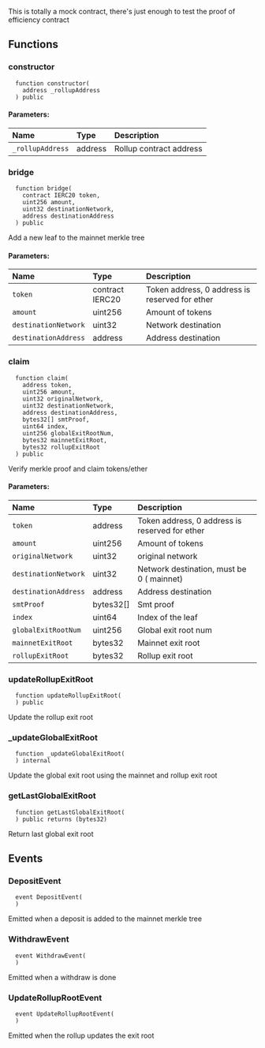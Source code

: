 This is totally a mock contract, there's just enough to test the proof of efficiency contract


## Functions
### constructor
```solidity
  function constructor(
    address _rollupAddress
  ) public
```


#### Parameters:
| Name | Type | Description                                                          |
| :--- | :--- | :------------------------------------------------------------------- |
|`_rollupAddress` | address | Rollup contract address

### bridge
```solidity
  function bridge(
    contract IERC20 token,
    uint256 amount,
    uint32 destinationNetwork,
    address destinationAddress
  ) public
```
Add a new leaf to the mainnet merkle tree


#### Parameters:
| Name | Type | Description                                                          |
| :--- | :--- | :------------------------------------------------------------------- |
|`token` | contract IERC20 | Token address, 0 address is reserved for ether
|`amount` | uint256 | Amount of tokens
|`destinationNetwork` | uint32 | Network destination
|`destinationAddress` | address | Address destination

### claim
```solidity
  function claim(
    address token,
    uint256 amount,
    uint32 originalNetwork,
    uint32 destinationNetwork,
    address destinationAddress,
    bytes32[] smtProof,
    uint64 index,
    uint256 globalExitRootNum,
    bytes32 mainnetExitRoot,
    bytes32 rollupExitRoot
  ) public
```
Verify merkle proof and claim tokens/ether


#### Parameters:
| Name | Type | Description                                                          |
| :--- | :--- | :------------------------------------------------------------------- |
|`token` | address |  Token address, 0 address is reserved for ether
|`amount` | uint256 | Amount of tokens
|`originalNetwork` | uint32 | original network
|`destinationNetwork` | uint32 | Network destination, must be 0 ( mainnet)
|`destinationAddress` | address | Address destination
|`smtProof` | bytes32[] | Smt proof
|`index` | uint64 | Index of the leaf
|`globalExitRootNum` | uint256 | Global exit root num
|`mainnetExitRoot` | bytes32 | Mainnet exit root
|`rollupExitRoot` | bytes32 | Rollup exit root

### updateRollupExitRoot
```solidity
  function updateRollupExitRoot(
  ) public
```
Update the rollup exit root



### _updateGlobalExitRoot
```solidity
  function _updateGlobalExitRoot(
  ) internal
```
Update the global exit root using the mainnet and rollup exit root



### getLastGlobalExitRoot
```solidity
  function getLastGlobalExitRoot(
  ) public returns (bytes32)
```
Return last global exit root



## Events
### DepositEvent
```solidity
  event DepositEvent(
  )
```

Emitted when a deposit is added to the mainnet merkle tree

### WithdrawEvent
```solidity
  event WithdrawEvent(
  )
```

Emitted when a withdraw is done

### UpdateRollupRootEvent
```solidity
  event UpdateRollupRootEvent(
  )
```

Emitted when the rollup updates the exit root

